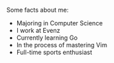 Some facts about me:
* Majoring in Computer Science
* I work at Evenz
* Currently learning Go
* In the process of mastering Vim
* Full-time sports enthusiast
